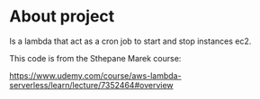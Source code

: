 # About project

Is a lambda that act as a cron job to start and stop instances ec2.

This code is from the Sthepane Marek course:

https://www.udemy.com/course/aws-lambda-serverless/learn/lecture/7352464#overview